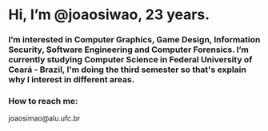 <h1>Hi, I’m @joaosiwao, 23 years.</h1>
<h3>I’m interested in Computer Graphics, Game Design, Information Security, Software Engineering and Computer Forensics.
I’m currently studying Computer Science in Federal University of Ceará - Brazil, I'm doing the third semester so that's explain why I interest in different areas.</h3>
<h3>How to reach me:</h3> joaosimao@alu.ufc.br
